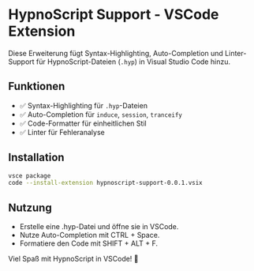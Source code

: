 # HypnoScript Support - VSCode Extension

Diese Erweiterung fügt Syntax-Highlighting, Auto-Completion und Linter-Support für HypnoScript-Dateien (`.hyp`) in Visual Studio Code hinzu.

## Funktionen

- ✅ Syntax-Highlighting für `.hyp`-Dateien
- ✅ Auto-Completion für `induce`, `session`, `tranceify`
- ✅ Code-Formatter für einheitlichen Stil
- ✅ Linter für Fehleranalyse

## Installation

```sh
vsce package
code --install-extension hypnoscript-support-0.0.1.vsix
```

## Nutzung

- Erstelle eine .hyp-Datei und öffne sie in VSCode.
- Nutze Auto-Completion mit CTRL + Space.
- Formatiere den Code mit SHIFT + ALT + F.

Viel Spaß mit HypnoScript in VSCode! 🚀
